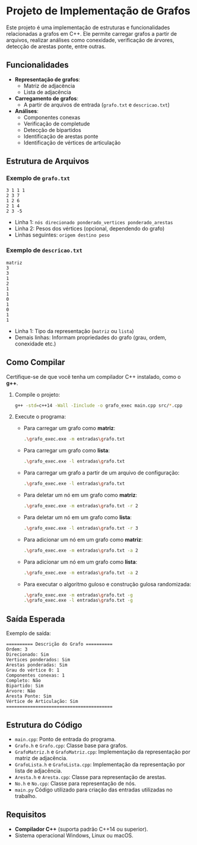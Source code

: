 # Projeto de Implementação de Grafos

Este projeto é uma implementação de estruturas e funcionalidades relacionadas a grafos em C++. Ele permite carregar grafos a partir de arquivos, realizar análises como conexidade, verificação de árvores, detecção de arestas ponte, entre outras.

## Funcionalidades

- **Representação de grafos**:
  - Matriz de adjacência
  - Lista de adjacência
- **Carregamento de grafos**:
  - A partir de arquivos de entrada (`grafo.txt` e `descricao.txt`)
- **Análises**:
  - Componentes conexas
  - Verificação de completude
  - Detecção de bipartidos
  - Identificação de arestas ponte
  - Identificação de vértices de articulação

## Estrutura de Arquivos

### Exemplo de `grafo.txt`

```
3 1 1 1
2 3 7
1 2 6
2 1 4
2 3 -5
```
- Linha 1: `nós direcionado ponderado_vertices ponderado_arestas`
- Linha 2: Pesos dos vértices (opcional, dependendo do grafo)
- Linhas seguintes: `origem destino peso`

### Exemplo de `descricao.txt`

```
matriz
3
3
1
2
1
1
0
1
0
1
1
```
- Linha 1: Tipo da representação (`matriz` ou `lista`)
- Demais linhas: Informam propriedades do grafo (grau, ordem, conexidade etc.)

## Como Compilar

Certifique-se de que você tenha um compilador C++ instalado, como o **g++**.

1. Compile o projeto:
   ```bash
   g++ -std=c++14 -Wall -Iinclude -o grafo_exec main.cpp src/*.cpp
   ```

2. Execute o programa:
   - Para carregar um grafo como **matriz**:
     ```bash
     .\grafo_exec.exe -m entradas\grafo.txt
     ```
   - Para carregar um grafo como **lista**:
     ```bash
     .\grafo_exec.exe -l entradas\grafo.txt
     ```
   - Para carregar um grafo a partir de um arquivo de configuração:
     ```bash
     .\grafo_exec.exe -l entradas\grafo.txt
     ```
   - Para deletar um nó em um grafo como **matriz**:
     ```bash
     .\grafo_exec.exe -m entradas\grafo.txt -r 2
     ```
   - Para deletar um nó em um grafo como **lista**:
     ```bash
     .\grafo_exec.exe -l entradas\grafo.txt -r 3
     ```
   - Para adicionar um nó em um grafo como **matriz**:
     ```bash
     .\grafo_exec.exe -m entradas\grafo.txt -a 2
     ```
   - Para adicionar um nó em um grafo como **lista**:
     ```bash
     .\grafo_exec.exe -m entradas\grafo.txt -a 2
     ```
   - Para executar o algoritmo guloso e construção gulosa randomizada:
     ```bash
     .\grafo_exec.exe -m entradas\grafo.txt -g
     .\grafo_exec.exe -l entradas\grafo.txt -g
     ```

## Saída Esperada

Exemplo de saída:

```
========== Descrição do Grafo ==========
Ordem: 3
Direcionado: Sim
Vertices ponderados: Sim
Arestas ponderadas: Sim
Grau do vértice 0: 1
Componentes conexas: 1
Completo: Não
Bipartido: Sim
Árvore: Não
Aresta Ponte: Sim
Vértice de Articulação: Sim
========================================
```

## Estrutura do Código

- `main.cpp`: Ponto de entrada do programa.
- `Grafo.h` e `Grafo.cpp`: Classe base para grafos.
- `GrafoMatriz.h` e `GrafoMatriz.cpp`: Implementação da representação por matriz de adjacência.
- `GrafoLista.h` e `GrafoLista.cpp`: Implementação da representação por lista de adjacência.
- `Aresta.h` e `Aresta.cpp`: Classe para representação de arestas.
- `No.h` e `No.cpp`: Classe para representação de nós.
- `main.py` Código utilizado para criação das entradas utilizadas no trabalho.

## Requisitos

- **Compilador C++** (suporta padrão C++14 ou superior).
- Sistema operacional Windows, Linux ou macOS.